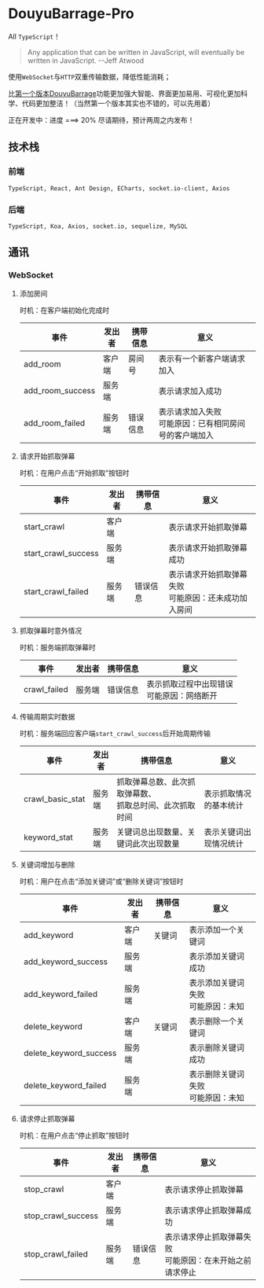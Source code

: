 # DouyuBarrage-Pro

All `TypeScript`！

> Any application that can be written in JavaScript, will eventually be written in JavaScript.  --Jeff Atwood

使用`WebSocket`与`HTTP`双重传输数据，降低性能消耗；

比[第一个版本DouyuBarrage]( https://github.com/Crawler995/DouyuBarrage )功能更加强大智能、界面更加易用、可视化更加科学、代码更加整洁！（当然第一个版本其实也不错的，可以先用着）

正在开发中：进度 ===> 20% 尽请期待，预计两周之内发布！

## 技术栈

### 前端

`TypeScript, React, Ant Design, ECharts, socket.io-client, Axios`

### 后端

`TypeScript, Koa, Axios, socket.io, sequelize, MySQL`

## 通讯

### WebSocket

1. 添加房间

   时机：在客户端初始化完成时

   | 事件             | 发出者 | 携带信息 | 意义                                                     |
   | ---------------- | ------ | -------- | -------------------------------------------------------- |
   | add_room         | 客户端 | 房间号   | 表示有一个新客户端请求加入                               |
   | add_room_success | 服务端 |          | 表示请求加入成功                                         |
   | add_room_failed  | 服务端 | 错误信息 | 表示请求加入失败<br>可能原因：已有相同房间号的客户端加入 |

2. 请求开始抓取弹幕

   时机：在用户点击“开始抓取”按钮时

   | 事件                | 发出者 | 携带信息 | 意义                                                   |
   | ------------------- | ------ | -------- | ------------------------------------------------------ |
   | start_crawl         | 客户端 |          | 表示请求开始抓取弹幕                                   |
   | start_crawl_success | 服务端 |          | 表示请求开始抓取弹幕成功                               |
   | start_crawl_failed  | 服务端 | 错误信息 | 表示请求开始抓取弹幕失败<br>可能原因：还未成功加入房间 |
   
3. 抓取弹幕时意外情况

   时机：服务端抓取弹幕时
   
   | 事件         | 发出者 | 携带信息 | 意义                                         |
   | ------------ | ------ | -------- | -------------------------------------------- |
   | crawl_failed | 服务端 | 错误信息 | 表示抓取过程中出现错误<br>可能原因：网络断开 |
   
4. 传输周期实时数据

   时机：服务端回应客户端`start_crawl_success`后开始周期传输

   | 事件             | 发出者 | 携带信息                                                   | 意义                   |
   | ---------------- | ------ | ---------------------------------------------------------- | ---------------------- |
   | crawl_basic_stat | 服务端 | 抓取弹幕总数、此次抓取弹幕数、<br>抓取总时间、此次抓取时间 | 表示抓取情况的基本统计 |
   | keyword_stat     | 服务端 | 关键词总出现数量、关键词此次出现数量                       | 表示关键词出现情况统计 |
   
5. 关键词增加与删除

   时机：用户在点击“添加关键词”或“删除关键词”按钮时

   | 事件                   | 发出者 | 携带信息 | 意义                                 |
   | ---------------------- | ------ | -------- | ------------------------------------ |
   | add_keyword            | 客户端 | 关键词   | 表示添加一个关键词                   |
   | add_keyword_success    | 服务端 |          | 表示添加关键词成功                   |
   | add_keyword_failed     | 服务端 |          | 表示添加关键词失败<br>可能原因：未知 |
   | delete_keyword         | 客户端 | 关键词   | 表示删除一个关键词                   |
   | delete_keyword_success | 服务端 |          | 表示删除关键词成功                   |
   | delete_keyword_failed  | 服务端 |          | 表示删除关键词失败<br>可能原因：未知 |

6. 请求停止抓取弹幕

   时机：在用户点击“停止抓取”按钮时

   | 事件               | 发出者 | 携带信息 | 意义                                                       |
   | ------------------ | ------ | -------- | ---------------------------------------------------------- |
   | stop_crawl         | 客户端 |          | 表示请求停止抓取弹幕                                       |
   | stop_crawl_success | 服务端 |          | 表示请求停止抓取弹幕成功                                   |
   | stop_crawl_failed  | 服务端 | 错误信息 | 表示请求停止抓取弹幕失败<br>可能原因：在未开始之前请求停止 |



